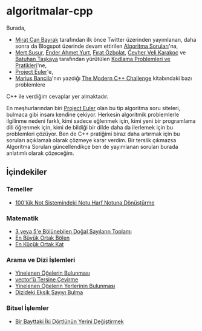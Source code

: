 # algoritmalar-cpp

Burada,

* [Mirat Can Bayrak](https://twitter.com/miratcanbayrak) tarafından ilk önce Twitter üzerinden yayımlanan, daha sonra da Blogspot üzerinde devam ettirilen [Algoritma Soruları](https://algoritma-sorulari.blogspot.com/)'na,
* [Mert Susur](https://github.com/msusur), [Ender Ahmet Yurt](https://github.com/enderahmetyurt), [Fırat Özbolat](https://github.com/firatoz), [Cevher Veli Karakoç](https://github.com/cevherkarakoc) ve [Batuhan Taşkaya](https://github.com/isidentical) tarafından yürütülen [Kodlama Problemleri ve Pratikleri](https://github.com/msusur/kodlama-pratikleri)'ne,
* [Project Euler](https://projecteuler.net/)'e,
* [Marius Bancila](https://twitter.com/mariusbancila)'nın yazdığı [The Modern C++ Challenge](https://www.amazon.com/Modern-Challenge-programmer-real-world-problems/dp/1788993861) kitabındaki bazı problemlere

C++ ile verdiğim cevaplar yer almaktadır.

En meşhurlarından biri [Project Euler](https://projecteuler.net/) olan bu tip algoritma soru siteleri, bulmaca gibi insanı kendine çekiyor. Herkesin algoritmik problemlerle ilgilinme nedeni farklı, kimi sadece eğlenmek için, kimi yeni bir programlama dili öğrenmek için, kimi de bildiği bir dilde daha da ilerlemek için bu problemleri çözüyor. Ben de C++ pratiğimi biraz daha artırmak için bu soruları açıklamalı olarak çözmeye karar verdim. Bir terslik çıkmazsa Algoritma Soruları güncellendikçe ben de yayımlanan soruları burada anlatımlı olarak çözeceğim.

## İçindekiler

### Temeller

* [100'lük Not Sistemindeki Notu Harf Notuna Dönüştürme](./not-sistemi-donusturucu/README.md)

### Matematik

* [3 veya 5'e Bölünebilen Doğal Sayıların Toplamı](./bolunebilme/README.md)
* [En Büyük Ortak Bölen](./en-buyuk-ortak-bolen/README.md)
* [En Küçük Ortak Kat](./en-kucuk-ortak-kat/README.md)

### Arama ve Dizi İşlemleri
* [Yinelenen Öğelerin Bulunması](./tekrar-eden-ogeler/README.md)
* [vector'ü Tersine Çevirme](./vector-ters-cevirme/README.md)
* [Yinelenen Öğelerin Yerlerinin Bulunması](./seri-yeri-bulma/README.md)
* [Dizideki Eksik Sayıyı Bulma](./dizideki-eksik-sayiyi-bulma/README.md)

### Bitsel İşlemler

* [Bir Bayttaki İki Dörtlünün Yerini Değiştirmek](./dortlu-yer-degistirme/README.md)

